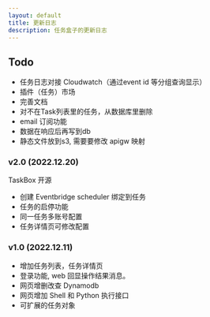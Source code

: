 ```yaml
---
layout: default
title: 更新日志
description: 任务盒子的更新日志
---
```


## Todo
* 任务日志对接 Cloudwatch（通过event id 等分组查询显示）
* 插件（任务）市场
* 完善文档
* 对不在Task列表里的任务，从数据库里删除
* email 订阅功能
* 数据在响应后再写到db
* 静态文件放到s3, 需要要修改 apigw 映射

### v2.0 (2022.12.20)

TaskBox 开源

* 创建 Eventbridge scheduler 绑定到任务
* 任务的启停功能
* 同一任务多账号配置
* 任务详情页可修改配置

### v1.0 (2022.12.11)

* 增加任务列表，任务详情页
* 登录功能, web 回显操作结果消息。
* 网页增删改查 Dynamodb
* 网页增加 Shell 和 Python 执行接口
* 可扩展的任务对象

